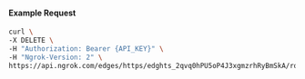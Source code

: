 <!-- Code generated for API Clients. DO NOT EDIT. -->

#### Example Request

```bash
curl \
-X DELETE \
-H "Authorization: Bearer {API_KEY}" \
-H "Ngrok-Version: 2" \
https://api.ngrok.com/edges/https/edghts_2qvq0hPU5oP4J3xgmzrhRyBmSkA/routes/edghtsrt_2qvq0cEJHERAc3gfoqVHGatHRcQ/oidc
```
